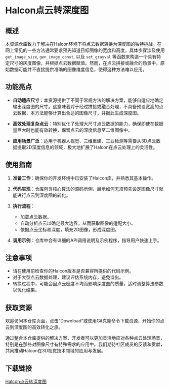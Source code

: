# Halcon点云转深度图

## 概述

本资源仓库致力于解决在Halcon环境下将点云数据转换为深度图的独特挑战。在网上常见的一些方法通常要求预先知道目标图像的宽度和高度，具体步骤涉及使用`get_image_size`, `gen_image_const`, 以及 `set_grayval` 等函数来构造一个具有特定尺寸的灰度图像，并根据点云数据赋值。然而，在点云拼接或融合的场景中，原始数据可能并不直接提供准确的图像维度信息，使得这种方法难以应用。

## 功能亮点

- **自动适应尺寸**：本资源提供了不同于常规方法的解决方案，能够自适应地确定输出深度图的尺寸。这意味着对于经过拼接或融合处理，不具备预设宽高的点云数据，本方法能够计算出合适的图像尺寸，并据此生成深度图。
  
- **高效处理复杂点云**：特别优化了处理大尺寸点云数据的能力，确保即使在数据量巨大时也能有效转换，保留点云的深度信息至二维图像中。

- **应用场景广泛**：适用于机器人视觉、三维重建、工业检测等需要从3D点云数据提取2D深度信息的领域，极大地扩展了Halcon在点云处理上的灵活性。

## 使用指南

1. **准备工作**：确保你的开发环境中已安装了Halcon库，并熟悉其基本操作。
   
2. **代码实现**：仓库包含核心算法的源码示例，展示如何无须预先设定图像尺寸就能进行点云到深度图的转化。

3. **执行流程**：
   - 加载点云数据。
   - 自动分析点云以确定最大边界，从而获取图像的适配大小。
   - 依据点云坐标和深度，填充2D图像，形成深度图。
   
4. **调用示例**：仓库中会有详细的API调用说明及示例程序，指导用户快速上手。

## 注意事项

- 请在使用前检查你的Halcon版本是否兼容所提供的代码示例。
- 对于大型点云数据处理，建议评估系统内存，避免溢出。
- 转换过程中，可能会因点云密度不均而影响深度图的质量，适时调整算法参数以优化结果。

## 获取资源

欢迎访问本仓库页面，点击“Download”或使用Git克隆命令下载资源，开始你的点云到深度图的高效转化之旅。

通过整合本仓库提供的解决方案，开发者可以更加灵活地应对各种点云处理场景，特别是在那些对图像尺寸有特殊需求的应用中。我们期待社区成员的反馈和贡献，共同推动Halcon在3D视觉技术领域的应用与发展。

## 下载链接

[Halcon点云转深度图](https://pan.quark.cn/s/27b9caed7c0a)
